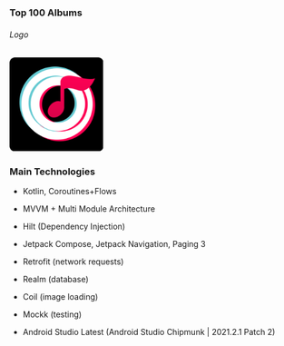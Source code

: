 

### Top 100 Albums

###### Logo

<img src="images/logo.png" title="" alt="logo.png" width="165">

### Main Technologies

- Kotlin, Coroutines+Flows

- MVVM +  Multi Module Architecture

- Hilt (Dependency Injection)

- Jetpack Compose, Jetpack Navigation, Paging 3

- Retrofit (network requests)

- Realm (database)

- Coil (image loading)

- Mockk (testing)

- Android Studio Latest (Android Studio Chipmunk | 2021.2.1 Patch 2)
